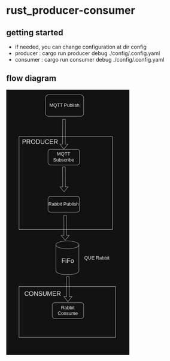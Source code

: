 # rust_producer-consumer

## getting started
- if needed, you can change configuration at dir config
- producer : cargo run producer debug ./config/.config.yaml 
- consumer : cargo run consumer debug ./config/.config.yaml 

## flow diagram
![flow](https://github.com/AndrianTriPutra/rust_producer-consumer/blob/main/img/flow.png)
